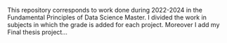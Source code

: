 This repository corresponds to work done during 2022-2024 in the Fundamental Principles of Data Science Master. I divided the work in subjects 
in which the grade is added for each project. Moreover I add my Final thesis project...
